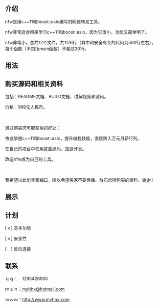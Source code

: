 介绍
----

nfw是用c++11和boost::asio编写的网络转发工具。

nfw非常适合用来学习c++11和boost::asio，因为它很小，功能又简单明了。

nfw非常小，总共12个文件，共1176行（其中和安全有关的代码为500行左右），每个函数（不包括main函数）不超过20行。

用法
----

购买源码和相关资料
------------------

包括：README文档、BUILD文档、讲解视频和源码。

价格：999元人民币。

　

通过购买您可能获得的好处：

快速掌握c++11和boost::asio，提升编程技能，直接跨入万元月薪行列。

在自己的项目中使用这些源码，加速开发。

改造nfw成为自己的工具。

　

我希望以此能养家糊口，所以希望买家不要传播、散布您所购买的资料，谢谢！

展示
----

计划
----

[ｘ] 基本功能

[ｘ] 安全性

[　] 反向连接

联系
---

ｑｑ：　1285426900

ｍｓｎ：myhhx@hotmail.com

ｗｗｗ：http://www.myhhx.com
